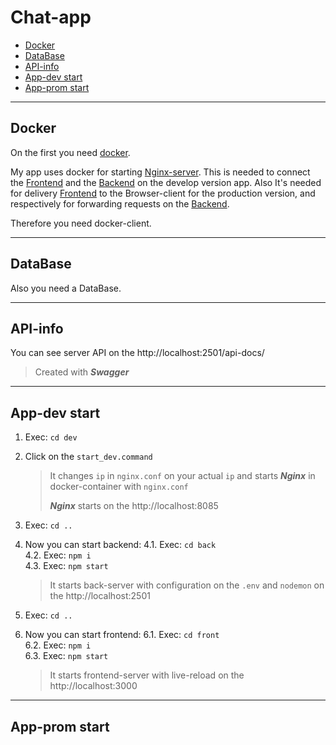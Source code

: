Chat-app
=============================


- [Docker](#Docker)
- [DataBase](#DataBase)
- [API-info](#API\-info)
- [App-dev start](#App\-dev-start)
- [App-prom start](#App\-prom-start)

---

## Docker

On the first you need [docker](https://www.docker.com).

My app uses docker for starting [Nginx-server](https://hub.docker.com/_/nginx).
This is needed to connect the [Frontend](./front) and the [Backend](./back) on the develop version app.
Also It's needed for delivery [Frontend](./front) to the Browser-client for the production version, and respectively for forwarding requests on the [Backend](./back).

Therefore you need docker-client.

---

## DataBase

Also you need a DataBase.

---

## API-info

You can see server API on the http://localhost:2501/api-docs/

>Created with <b><i>Swagger</i></b>


---

## App-dev start


1. Exec: ``cd dev``
2. Click on the ``start_dev.command``

    >It changes ``ip`` in ``nginx.conf`` on your actual ``ip`` and starts <b><i>Nginx</i></b> in docker-container with ``nginx.conf``
    >
    ><b><i>Nginx</i></b> starts on the http://localhost:8085

3. Exec: ``cd ..``
4. Now you can start backend:
    4.1. Exec: ``cd back``   
    4.2. Exec: ``npm i``   
    4.3. Exec: ``npm start``

    >It starts back-server with configuration on the ``.env`` and ``nodemon`` on the http://localhost:2501

5. Exec: ``cd ..``
6. Now you can start frontend:
    6.1. Exec: ``cd front``   
    6.2. Exec: ``npm i``   
    6.3. Exec: ``npm start``

    >It starts frontend-server with live-reload on the http://localhost:3000

---

## App-prom start
